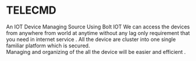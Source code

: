 # TELECMD
An IOT Device Managing Source Using Bolt IOT
We can access the devices from anywhere from world at anytime without any lag only requirement that you need in internet service .
All the device are cluster into one single familiar platform which is secured.  
Managing and organizing of the all the device will be easier and efficient .
